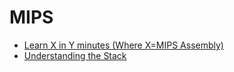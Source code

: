 # MIPS

* [Learn X in Y minutes (Where X=MIPS Assembly)](https://learnxinyminutes.com/docs/mips/)
* [Understanding the Stack](https://web.archive.org/web/20171116175032/http://www.cs.umd.edu/class/sum2003/cmsc311/Notes/Mips/stack.html#expand)
